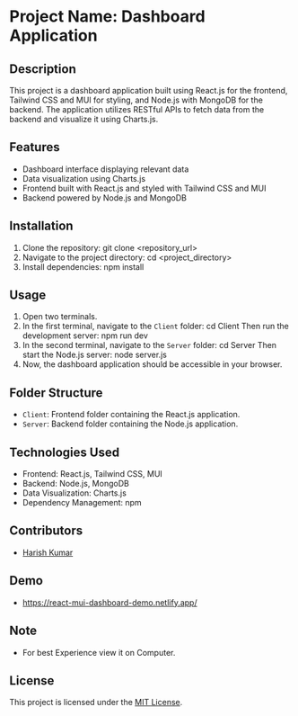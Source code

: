 # Project Name: Dashboard Application

## Description
This project is a dashboard application built using React.js for the frontend, Tailwind CSS and MUI for styling, and Node.js with MongoDB for the backend. The application utilizes RESTful APIs to fetch data from the backend and visualize it using Charts.js.

## Features
- Dashboard interface displaying relevant data
- Data visualization using Charts.js
- Frontend built with React.js and styled with Tailwind CSS and MUI
- Backend powered by Node.js and MongoDB

## Installation
1. Clone the repository: git clone <repository_url>
2. Navigate to the project directory: cd <project_directory>
3. Install dependencies: npm install

## Usage
1. Open two terminals.
2. In the first terminal, navigate to the `Client` folder: cd Client
    Then run the development server: npm run dev
3. In the second terminal, navigate to the `Server` folder: cd Server
    Then start the Node.js server: node server.js
4. Now, the dashboard application should be accessible in your browser.

## Folder Structure
- `Client`: Frontend folder containing the React.js application.
- `Server`: Backend folder containing the Node.js application.

## Technologies Used
- Frontend: React.js, Tailwind CSS, MUI
- Backend: Node.js, MongoDB
- Data Visualization: Charts.js
- Dependency Management: npm

## Contributors
- [Harish Kumar](https://github.com/Harish-Unknown)

## Demo
- https://react-mui-dashboard-demo.netlify.app/

## Note
- For best Experience view it on Computer.

## License
This project is licensed under the [MIT License](LICENSE).
